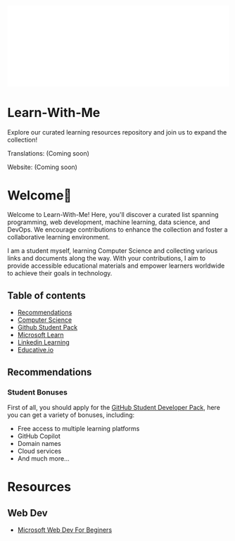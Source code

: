 ![Title-Image](Media/Learn.png)

# Learn-With-Me
Explore our curated learning resources repository and join us to expand the collection!

Translations: (Coming soon)

Website: (Coming soon)

# Welcome👋

Welcome to Learn-With-Me! Here, you'll discover a curated list spanning programming, web development, machine learning, data science, and DevOps. We encourage contributions to enhance the collection and foster a collaborative learning environment.

I am a student myself, learning Computer Science and collecting various links and documents along the way. With your contributions, I aim to provide accessible educational materials and empower learners worldwide to achieve their goals in technology.

## Table of contents

- [Recommendations](#recommendations)
- [Computer Science](#computer-science)
- [Github Student Pack](#github-student-pack)
- [Microsoft Learn](#microsoft-learn)
- [Linkedin Learning](#linkedin-learning)
- [Educative.io](#educative-io)

## Recommendations
### Student Bonuses

First of all, you should apply for the <a href="https://education.github.com/pack">GitHub Student Developer Pack</a>, here you can get a variety of bonuses, including:

- Free access to multiple learning platforms
- GitHub Copilot
- Domain names
- Cloud services
- And much more...

# Resources

## Web Dev

- <a href="https://github.com/microsoft/Web-Dev-For-Beginners">Microsoft Web Dev For Beginers</a>
